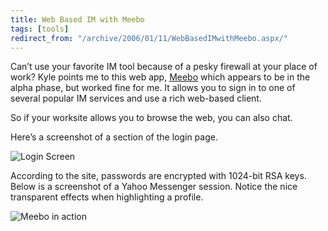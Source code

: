 ```yaml
---
title: Web Based IM with Meebo
tags: [tools]
redirect_from: "/archive/2006/01/11/WebBasedIMwithMeebo.aspx/"
---
```


Can’t use your favorite IM tool because of a pesky firewall at your
place of work? Kyle points me to this web app,
[Meebo](http://meebo.com/) which appears to be in the alpha phase, but
worked fine for me. It allows you to sign in to one of several popular
IM services and use a rich web-based client.

So if your worksite allows you to browse the web, you can also chat.

Here’s a screenshot of a section of the login page.

![Login Screen](https://haacked.com/images/meeboHome.gif)

According to the site, passwords are encrypted with 1024-bit RSA keys.
Below is a screenshot of a Yahoo Messenger session. Notice the nice
transparent effects when highlighting a profile.

![Meebo in action](https://haacked.com/images/Meebo.gif)

